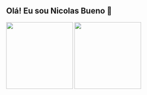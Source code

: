 ## Olá! Eu sou Nicolas Bueno 👋

 <div aling= "center">
        <a href="https://github.com/Nicolas-Bueno"></a>
        <img height="180em" src="https://github-readme-stats.vercel.app/api?username=Nicolas-Bueno&show_icons=true&theme=tokyonight"/>
        <img height="180em" src="https://github-readme-stats.vercel.app/api/top-langs/?username=Nicolas-Bueno&layout-compact&langs_count-168theme-tokyonight"/>
 </div>
 
 ##
 


